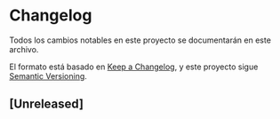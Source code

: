 # Changelog

Todos los cambios notables en este proyecto se documentarán en este archivo.

El formato está basado en [Keep a Changelog](https://keepachangelog.com/es-ES/1.0.0/),
y este proyecto sigue [Semantic Versioning](https://semver.org/lang/es/).

## [Unreleased]
